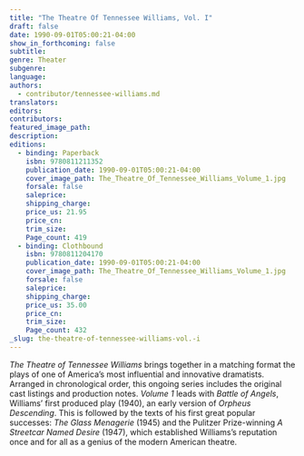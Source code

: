 ```yaml
---
title: "The Theatre Of Tennessee Williams, Vol. I"
draft: false
date: 1990-09-01T05:00:21-04:00
show_in_forthcoming: false
subtitle:
genre: Theater
subgenre:
language:
authors:
  - contributor/tennessee-williams.md
translators:
editors:
contributors:
featured_image_path:
description:
editions:
  - binding: Paperback
    isbn: 9780811211352
    publication_date: 1990-09-01T05:00:21-04:00
    cover_image_path: The_Theatre_Of_Tennessee_Williams_Volume_1.jpg
    forsale: false
    saleprice:
    shipping_charge:
    price_us: 21.95
    price_cn:
    trim_size:
    Page_count: 419
  - binding: Clothbound
    isbn: 9780811204170
    publication_date: 1990-09-01T05:00:21-04:00
    cover_image_path: The_Theatre_Of_Tennessee_Williams_Volume_1.jpg
    forsale: false
    saleprice:
    shipping_charge:
    price_us: 35.00
    price_cn:
    trim_size:
    Page_count: 432
_slug: the-theatre-of-tennessee-williams-vol.-i
---
```


_The Theatre of Tennessee Williams_ brings together in a matching format the plays of one of America’s most influential and innovative dramatists. Arranged in chronological order, this ongoing series includes the original cast listings and production notes. _Volume 1_ leads with _Battle of Angels_, Williams’ first produced play (1940), an early version of _Orpheus Descending_. This is followed by the texts of his first great popular successes: _The Glass Menagerie_ (1945) and the Pulitzer Prize-winning _A Streetcar Named Desire_ (1947), which established Williams’s reputation once and for all as a genius of the modern American theatre.

